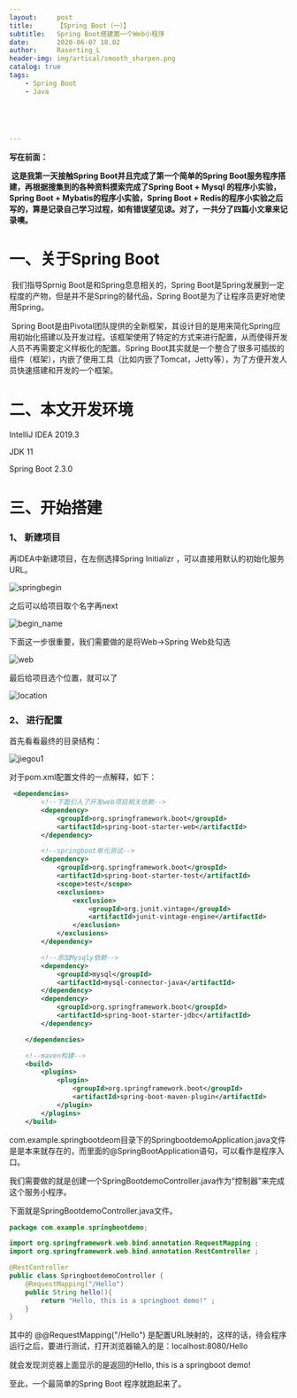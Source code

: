 ```yaml
---
layout:     post
title:      【Spring Boot（一）】
subtitle:   Spring Boot搭建第一个Web小程序
date:       2020-06-07 18.02
author:     Raserting_L
header-img: img/artical/smooth_sharpen.png
catalog: true
tags:
    - Spring Boot
    - Java





---
```






**写在前面：**

​	**这是我第一天接触Spring Boot并且完成了第一个简单的Spring Boot服务程序搭建，再根据搜集到的各种资料摸索完成了Spring Boot + Mysql 的程序小实验，Spring Boot + Mybatis的程序小实验，Spring Boot + Redis的程序小实验之后写的，算是记录自己学习过程，如有错误望见谅。对了，一共分了四篇小文章来记录噢。**

# 一、关于Spring Boot

​	我们指导Sprnig Boot是和Spring息息相关的，Spring Boot是Spring发展到一定程度的产物，但是并不是Spring的替代品，Spring Boot是为了让程序员更好地使用Spring。

​	Spring Boot是由Pivotal团队提供的全新框架，其设计目的是用来简化Spring应用初始化搭建以及开发过程。该框架使用了特定的方式来进行配置，从而使得开发人员不再需要定义样板化的配置。Spring Boot其实就是一个整合了很多可插拔的组件（框架），内嵌了使用工具（比如内嵌了Tomcat，Jetty等），为了方便开发人员快速搭建和开发的一个框架。



# 二、本文开发环境

IntelliJ IDEA 2019.3

JDK 11

Spring Boot 2.3.0



# 三、开始搭建

### 1、 新建项目

再IDEA中新建项目，在左侧选择Spring Initializr  ，可以直接用默认的初始化服务URL。

![springbegin](F:\RasertingL.github.io\img\imgs_in_articals\springbegin.PNG)

之后可以给项目取个名字再next

![begin_name](F:\RasertingL.github.io\img\imgs_in_articals\begin_name.PNG)

下面这一步很重要，我们需要做的是将Web->Spring Web处勾选

![web](F:\RasertingL.github.io\img\imgs_in_articals\web.PNG)

最后给项目选个位置，就可以了

![location](F:\RasertingL.github.io\img\imgs_in_articals\location.PNG)



### 2、 进行配置

首先看看最终的目录结构：

![jiegou1](F:\RasertingL.github.io\img\imgs_in_articals\jiegou1.PNG)

对于pom.xml配置文件的一点解释，如下：

```xml
 <dependencies>
        <!--下面引入了开发web项目相关依赖-->
        <dependency>
            <groupId>org.springframework.boot</groupId>
            <artifactId>spring-boot-starter-web</artifactId>
        </dependency>

        <!--springboot单元测试-->
        <dependency>
            <groupId>org.springframework.boot</groupId>
            <artifactId>spring-boot-starter-test</artifactId>
            <scope>test</scope>
            <exclusions>
                <exclusion>
                    <groupId>org.junit.vintage</groupId>
                    <artifactId>junit-vintage-engine</artifactId>
                </exclusion>
            </exclusions>
        </dependency>

        <!--添加Mysqly依赖-->
        <dependency>
            <groupId>mysql</groupId>
            <artifactId>mysql-connector-java</artifactId>
        </dependency>
        <dependency>
            <groupId>org.springframework.boot</groupId>
            <artifactId>spring-boot-starter-jdbc</artifactId>
        </dependency>

    </dependencies>

    <!--maven构建-->
    <build>
        <plugins>
            <plugin>
                <groupId>org.springframework.boot</groupId>
                <artifactId>spring-boot-maven-plugin</artifactId>
            </plugin>
        </plugins>
    </build>
```



com.example.springbootdeom目录下的SpringbootdemoApplication.java文件是是本来就存在的，而里面的@SpringBootApplication语句，可以看作是程序入口。

我们需要做的就是创建一个SpringBootdemoController.java作为“控制器”来完成这个服务小程序。

下面就是SpringBootdemoController.java文件。

```java
package com.example.springbootdemo;

import org.springframework.web.bind.annotation.RequestMapping ;
import org.springframework.web.bind.annotation.RestController ;

@RestController
public class SpringbootdemoController {
    @RequestMapping("/Hello")
    public String hello(){
        return "Hello, this is a springboot demo!" ;
    }
}


```

其中的 @@RequestMapping("/Hello")  是配置URL映射的，这样的话，待会程序运行之后，要进行测试，打开浏览器输入的是：localhost:8080/Hello

就会发现浏览器上面显示的是返回的Hello, this is a springboot demo!



至此，一个最简单的Spring Boot 程序就跑起来了。